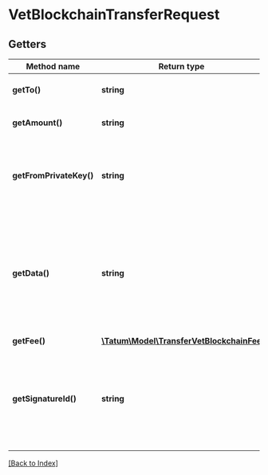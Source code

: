 # VetBlockchainTransferRequest

## Getters

Method name | Return type | Description | Notes
------------ | ------------- | ------------- | -------------
**getTo()** | **string** | Blockchain address to send assets |
**getAmount()** | **string** | Amount to be sent in VET |
**getFromPrivateKey()** | **string** | Private key of sender address. Private key, or signature Id must be present. |
**getData()** | **string** | Additional data that can be passed to a blockchain transaction as a data property; must be in the hexadecimal format | [optional]
**getFee()** | [**\Tatum\Model\TransferVetBlockchainFee**](TransferVetBlockchainFee.md) |  | [optional]
**getSignatureId()** | **string** | Identifier of the private key associated in signing application. Private key, or signature Id must be present. |

[[Back to Index]](../index.md)
